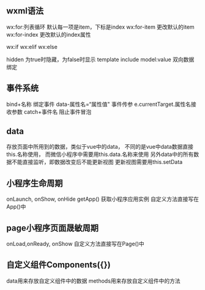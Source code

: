 ## wxml语法
wx:for:列表循环 默认每一项是item，下标是index
wx:for-item 更改默认的item
wx:for-index 更改默认的index属性

wx:if wx:elif wx:else

hidden 为true时隐藏，为false时显示
template
include 
model:value 双向数据绑定

## 事件系统
bind+名称 绑定事件
data-属性名=“属性值" 事件传参 
e.currentTarget.属性名接收参数
catch+事件名 阻止事件冒泡

## data
存放页面中所用到的数据，类似于vue中的data，
不同的是vue中data数据直接this.名称使用，
而微信小程序中需要用this.data.名称来使用
另外data中的所有数据不能直接监听，即数据改变后不能更新视图
更新视图需要用this.setData

## 小程序生命周期
onLaunch, onShow, onHide
getApp() 获取小程序应用实例
自定义方法直接写在App()中

## page小程序页面晟敏周期
onLoad,onReady, onShow
自定义方法直接写在Page()中

## 自定义组件Components({})
data用来存放自定义组件中的数据
methods用来存放自定义组件中的方法

